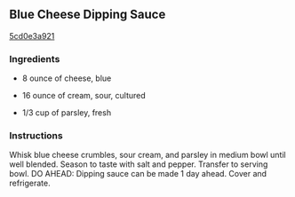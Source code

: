 ## Blue Cheese Dipping Sauce

[5cd0e3a921](http://www.epicurious.com/recipes/food/views/blue-cheese-dipping-sauce-357293)

### Ingredients

 - 8 ounce of cheese, blue

 - 16 ounce of cream, sour, cultured

 - 1/3 cup of parsley, fresh

### Instructions

Whisk blue cheese crumbles, sour cream, and parsley in medium bowl until well blended. Season to taste with salt and pepper. Transfer to serving bowl. DO AHEAD: Dipping sauce can be made 1 day ahead. Cover and refrigerate.